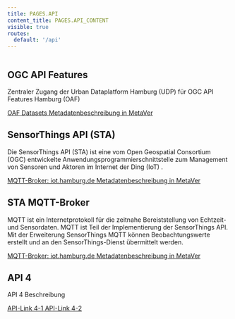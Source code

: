 ```yaml
---
title: PAGES.API
content_title: PAGES.API_CONTENT
visible: true
routes:
  default: '/api'
---
```


<div class="search-filtered row content-small">
    <div class="columns">
        <div class="teaser-data-projects" id="api_teaser">
            <div class="row">
                <div class="columns">
                    <div class="teaser-data search">
                        <div>
                            <h2 class="header">
                                OGC API Features
                            </h2>
                            <p>
                                Zentraler Zugang der Urban Dataplatform Hamburg (UDP) für OGC API Features Hamburg (OAF)
                            </p>
                            <a class="icon" href="https://api.hamburg.de/datasets/v1" target="_blank" title="OAF Datasets">
                                <span class="ic-ic-arrow"></span>
                                <span class="text">OAF Datasets</span>
                            </a>
                            <a class="icon" href="https://metaver.de/trefferanzeige?docuuid=355D0466-445C-45D9-ADCB-C49015D5AB4E" target="_blank" title="Metadatenbeschreibung in MetaVer">
                                <span class="ic-ic-arrow"></span>
                                <span class="text">Metadatenbeschreibung in MetaVer</span>
                            </a>
                        </div>
                    </div>
                </div>
            </div>
                <div class="row">
                    <div class="columns">
                        <div class="teaser-data search">
                            <div>
                                <h2 class="header">
                                    SensorThings API (STA)
                                </h2>
                                <p>
                                    Die SensorThings API (STA) ist eine vom Open Geospatial Consortium (OGC) entwickelte Anwendungsprogrammierschnittstelle zum Management von Sensoren und Aktoren im Internet der Ding (IoT) .
                                </p>
                                <a class="icon" href="https://iot.hamburg.de" target="_blank" title="MQTT-Broker: iot.hamburg.de">
                                    <span class="ic-ic-arrow"></span>
                                    <span class="text">MQTT-Broker: iot.hamburg.de</span>
                                </a>
                                <a class="icon" href="https://metaver.de/trefferanzeige?docuuid=19A339AE-FD6E-4551-9AD7-F9624C8A55FF" target="_blank" title="Metadatenbeschreibung in MetaVer">
                                    <span class="ic-ic-arrow"></span>
                                    <span class="text">Metadatenbeschreibung in MetaVer</span>
                                </a>
                            </div>
                        </div>
                    </div>
                </div>
                <div class="row">
                    <div class="columns">
                        <div class="teaser-data search">
                            <div>
                                <h2 class="header">
                                    STA MQTT-Broker
                                </h2>
                                <p>
                                    MQTT ist ein Internetprotokoll für die zeitnahe Bereiststellung von Echtzeit- und Sensordaten. MQTT ist Teil der Implementierung der SensorThings API. Mit der Erweiterung SensorThings MQTT können Beobachtungswerte erstellt und an den SensorThings-Dienst übermittelt werden.
                                </p>
                                <a class="icon" href="https://iot.hamburg.de" target="_blank" title="MQTT-Broker: iot.hamburg.de">
                                    <span class="ic-ic-arrow"></span>
                                    <span class="text">MQTT-Broker: iot.hamburg.de</span>
                                </a>
                                <a class="icon" href="https://metaver.de/trefferanzeige?docuuid=785D987C-AAFF-471D-AE3A-EBCD4C9E23F1" target="_blank" title="Metadatenbeschreibung in MetaVer">
                                    <span class="ic-ic-arrow"></span>
                                    <span class="text">Metadatenbeschreibung in MetaVer</span>
                                </a>
                        </div>
                        </div>
                    </div>
                </div>
                <div class="row">
                    <div class="columns">
                        <div class="teaser-data search">
                            <div>
                                <h2 class="header">
                                    API 4
                                </h2>
                                <p>
                                    API 4 Beschreibung
                                </p>
                                <a class="icon" href="#" target="_blank" title="API-Link 4-1">
                                    <span class="ic-ic-arrow"></span>
                                    <span class="text">API-Link 4-1</span>
                                </a>
                                <a class="icon" href="#" target="_blank" title="API-Link 4-2">
                                    <span class="ic-ic-arrow"></span>
                                    <span class="text">API-Link 4-2</span>
                                </a>
                            </div>
                        </div>
                    </div>
                </div>
            </div>
        </div>
    </div>
</div>
